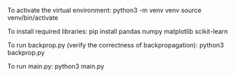 To activate the virtual environment:
python3 -m venv venv
source venv/bin/activate

To install required libraries:
pip install pandas numpy matplotlib scikit-learn

To run backprop.py (verify the correctness of backpropagation):
python3 backprop.py

To run main.py:
python3 main.py 